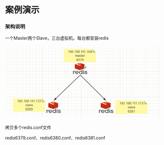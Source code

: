 # 案例演示

### 架构说明

一个Master两个Slave，三台虚拟机，每台都安装redis

![](images/3.主从架构.jpg)

拷贝多个redis.conf文件

redis6379.conf、redis6380.conf、redis6381.conf











